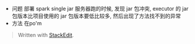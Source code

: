 
* 问题
部署 spark single jar 服务器跑的时候, 发现 jar 包冲突, executor 的 jar 包版本比项目使用的 jar 包版本要低比较多, 然后出现了方法找不到的异常
* 方法
在po'm

> Written with [StackEdit](https://stackedit.io/).
<!--stackedit_data:
eyJoaXN0b3J5IjpbMzg5Mzc2MzUsNzczOTc2MTc1XX0=
-->
